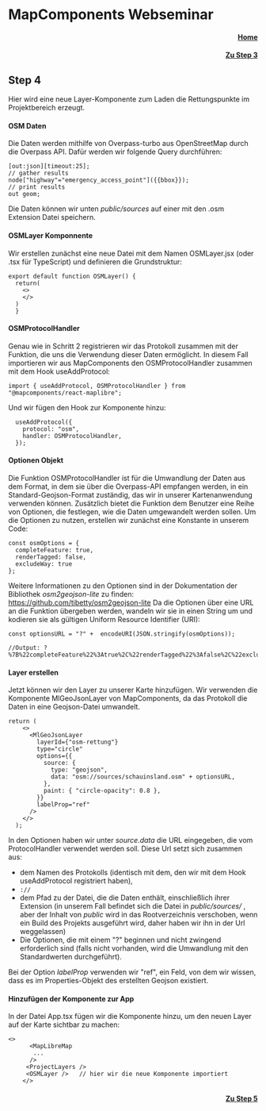 # MapComponents Webseminar
#### <div align="right"> [Home](https://github.com/mapcomponents/webinar-2024)</div>
#### <div align="right"> [Zu Step 3](https://github.com/mapcomponents/webinar-2024/tree/main/Step3#step-3)</div>
## Step 4

Hier wird eine neue Layer-Komponente zum Laden die Rettungspunkte im Projektbereich erzeugt.

#### OSM Daten

Die Daten werden mithilfe von Overpass-turbo aus OpenStreetMap durch die Overpass API. Dafür werden wir folgende Query durchführen: 

```
[out:json][timeout:25];
// gather results
node["highway"="emergency_access_point"]({{bbox}});
// print results
out geom;
```
Die Daten können wir unten *public/sources* auf einer mit den .osm Extension Datei speichern. 


#### OSMLayer Komponnente
Wir erstellen zunächst eine neue Datei mit dem Namen OSMLayer.jsx (oder .tsx für TypeScript) und definieren die Grundstruktur: 
```
export default function OSMLayer() {
  return(
    <>
    </>
  )
  }
```
#### OSMProtocolHandler
Genau wie in Schritt 2 registrieren wir das Protokoll zusammen mit der Funktion, die uns die Verwendung dieser Daten ermöglicht. In diesem Fall importieren wir aus MapComponents den OSMProtocolHandler zusammen mit dem Hook useAddProtocol:

```
import { useAddProtocol, OSMProtocolHandler } from "@mapcomponents/react-maplibre";
```
Und wir fügen den Hook zur Komponente hinzu:

```
  useAddProtocol({
    protocol: "osm",
    handler: OSMProtocolHandler,
  });
  ```

#### Optionen Objekt
Die Funktion OSMProtocolHandler ist für die Umwandlung der Daten aus dem Format, in dem sie über die Overpass-API empfangen werden, in ein Standard-Geojson-Format zuständig, das wir in unserer Kartenanwendung verwenden können. Zusätzlich bietet die Funktion dem Benutzer eine Reihe von Optionen, die festlegen, wie die Daten umgewandelt werden sollen. Um die Optionen zu nutzen, erstellen wir zunächst eine Konstante in unserem Code:

```
const osmOptions = {
  completeFeature: true,
  renderTagged: false,
  excludeWay: true
};
```
Weitere Informationen zu den Optionen sind in der Dokumentation der Bibliothek *osm2geojson-lite* zu finden: https://github.com/tibetty/osm2geojson-lite
Da die Optionen über eine URL an die Funktion übergeben werden, wandeln wir sie in einen String um und kodieren sie als gültigen Uniform Resource Identifier (URI): 
```
const optionsURL = "?" +  encodeURI(JSON.stringify(osmOptions));

//Output: ?%7B%22completeFeature%22%3Atrue%2C%22renderTagged%22%3Afalse%2C%22excludeWay%22%3Atrue%7D=

```

#### Layer erstellen
Jetzt können wir den Layer zu unserer Karte hinzufügen. Wir verwenden die Komponente MlGeoJsonLayer von MapComponents, da das Protokoll die Daten in eine Geojson-Datei umwandelt. 
```
return (
    <>
      <MlGeoJsonLayer
        layerId={"osm-rettung"}
        type="circle"
        options={{
          source: {
            type: "geojson",
            data: "osm://sources/schauinsland.osm" + optionsURL,
          },
          paint: { "circle-opacity": 0.8 },          
        }}
        labelProp="ref"        
      />
    </>
  );
```

In den Optionen haben wir unter *source.data* die URL eingegeben, die vom ProtocolHandler verwendet werden soll. Diese Url setzt sich zusammen aus:
- dem Namen des Protokolls (identisch mit dem, den wir mit dem Hook useAddProtocol registriert haben), 
- `://`
- dem Pfad zu der Datei, die die Daten enthält, einschließlich ihrer Extension (in unserem Fall befindet sich die Datei in *public/sources/* , aber der Inhalt von *public* wird in das Rootverzeichnis verschoben, wenn ein Build des Projekts ausgeführt wird, daher haben wir ihn in der Url weggelassen)
- Die Optionen, die mit einem "?" beginnen und nicht zwingend erforderlich sind (falls nicht vorhanden, wird die Umwandlung mit den Standardwerten durchgeführt).  

Bei der Option *labelProp* verwenden wir "ref", ein Feld, von dem wir wissen, dass es im Properties-Objekt des erstellten Geojson existiert. 


#### Hinzufügen der Komponente zur App

In der Datei App.tsx fügen wir die Komponente hinzu, um den neuen Layer auf der Karte sichtbar zu machen:
```
<>
      <MapLibreMap
       ...
      />  
     <ProjectLayers />
     <OSMLayer />   // hier wir die neue Komponente importiert
    </>

```

#### <div align="right"> [Zu Step 5](https://github.com/mapcomponents/webinar-2024/tree/main/Step5#step-5)</div>
